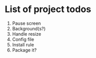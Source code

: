 List of project todos
=====================

1. Pause screen
2. Background(s?)
3. Handle resize
4. Config file
5. Install rule
6. Package it?

